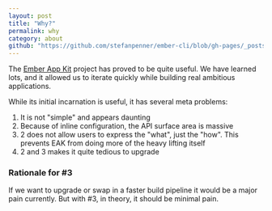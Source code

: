 ```yaml
---
layout: post
title: "Why?"
permalink: why
category: about
github: "https://github.com/stefanpenner/ember-cli/blob/gh-pages/_posts/2014-04-04-why.md"
---
```


The [Ember App Kit](https://github.com/stefanpenner/ember-app-kit) project has proved to be quite useful.
We have learned lots, and it allowed us to iterate quickly while building real ambitious applications.

While its initial incarnation is useful, it has several meta problems:

1. It is not "simple" and appears daunting
2. Because of inline configuration, the API surface area is massive
3. 2 does not allow users to express the "what", just the "how". This prevents EAK from doing more of the heavy lifting itself
4. 2 and 3 makes it quite tedious to upgrade

### Rationale for #3

If we want to upgrade or swap in a faster build pipeline it would be a major pain currently. But with #3, in theory, it should be minimal pain.

